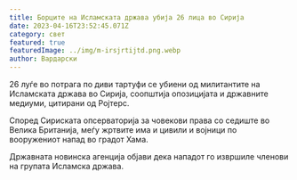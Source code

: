 ```yaml
---
title: Борците на Исламската држава убија 26 лица во Сирија
date: 2023-04-16T23:52:45.071Z
category: свет
featured: true
featuredImage: ../img/m-irsjrtijtd.png.webp
author: Вардарски
---
```


26 луѓе во потрага по диви тартуфи се убиени од милитантите на Исламската држава во Сирија, соопштија опозицијата и државните медиуми, цитирани од Ројтерс.

Според Сириската опсерваторија за човекови права со седиште во Велика Британија, меѓу жртвите има и цивили и војници по вооружениот напад во градот Хама.

Државната новинска агенција објави дека нападот го извршиле членови на групата Исламска држава.

